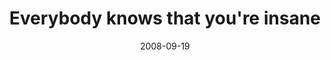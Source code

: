 ---
layout: base.njk
title : 'Everybody knows that you&#39;re insane' 
view_title : 'Everybody knows that you&#39;re insane' 
year : '2008' 
date : '2008-09-19' 
img_file : '/drawing/everybodyknowsthatyoureinsane.jpg' 
html_file : 'everybodyknowsthatyoureinsane' 
next_html : 'thismusicmakesmewanttodance.html' 
year_order : '420' 
permalink : "title/{{html_file}}.html"
---